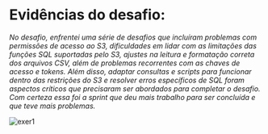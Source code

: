 # Evidências do desafio:

_No desafio, enfrentei uma série de desafios que incluíram problemas com permissões de acesso ao S3, dificuldades em lidar com as limitações das funções SQL suportadas pelo S3, ajustes na leitura e formatação correta dos arquivos CSV, além de problemas recorrentes com as chaves de acesso e tokens. Além disso, adaptar consultas e scripts para funcionar dentro das restrições do S3 e resolver erros específicos de SQL foram aspectos críticos que precisaram ser abordados para completar o desafio. Com certeza essa foi a sprint que deu mais trabalho para ser concluída e que teve mais problemas._

![exer1](https://github.com/analuizafreitasbs/Sprints/blob/main/Sprint5/Evid%C3%AAncias/Captura%20de%20tela%202024-06-29%20182133.png?raw=true)